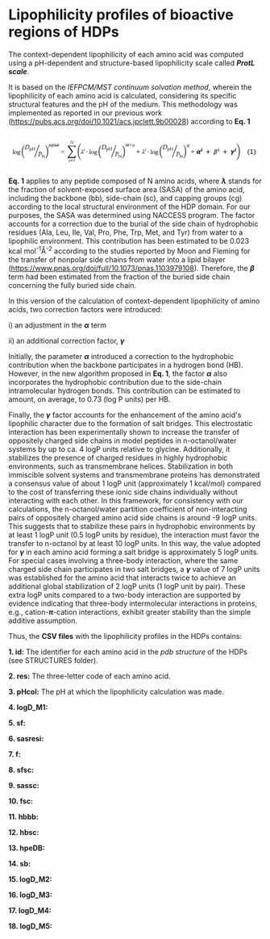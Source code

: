 # Lipophilicity profiles of bioactive regions of HDPs

The context-dependent lipophilicity of each amino acid was computed using a pH-dependent and structure-based lipophilicity scale called ***ProtL scale***.

It is based on the *IEFPCM/MST continuum solvation method*, wherein the lipophilicity of each amino acid is calculated, considering its specific structural features and the pH of the medium. This methodology was implemented as reported in our previous work (https://pubs.acs.org/doi/10.1021/acs.jpclett.9b00028) according to **Eq. 1**

![image](https://raw.githubusercontent.com/cbio3lab/SAR_RECOMBINANT_HDPs/main/PICTURES/eq1.png)


**Eq. 1** applies to any peptide composed of N amino acids, where **$\lambda$** stands for the fraction of solvent-exposed surface area (SASA) of the amino acid, including the backbone (bb), side-chain (sc), and capping groups (cg) according to the local structural environment of the HDP domain. For our purposes, the SASA was determined using NACCESS program. The   factor accounts for a correction due to the burial of the side chain of hydrophobic residues (Ala, Leu, Ile, Val, Pro, Phe, Trp, Met, and Tyr) from water to a lipophilic environment. This contribution has been estimated to be 0.023 kcal mol<sup>-1</sup>Å<sup>-2</sup> according to the studies reported by Moon and Fleming for the transfer of nonpolar side chains from water into a lipid bilayer (https://www.pnas.org/doi/full/10.1073/pnas.1103979108). Therefore, the **$\beta$** term had been estimated from the fraction of the buried side chain concerning the fully buried side chain.

In this version of the calculation of context-dependent lipophilicity of amino acids, two correction factors were introduced:

i) an adjustment in the **$\alpha$** term

ii) an additional correction factor, **$\gamma$** 

Initially, the parameter **$\alpha$** introduced a correction to the hydrophobic contribution when the backbone participates in a hydrogen bond (HB). However, in the new algorithm proposed in **Eq. 1**, the factor **$\alpha$** also incorporates the hydrophobic contribution due to the side-chain intramolecular hydrogen bonds. This contribution can be estimated to amount, on average, to 0.73 (log P units) per HB. 

Finally, the **$\gamma$** factor accounts for the enhancement of the amino acid's lipophilic character due to the formation of salt bridges. This electrostatic interaction has been experimentally shown to increase the transfer of oppositely charged side chains in model peptides in n-octanol/water systems by up to ca. 4 logP units relative to glycine. Additionally, it stabilizes the presence of charged residues in highly hydrophobic environments, such as transmembrane helices. Stabilization in both immiscible solvent systems and transmembrane proteins has demonstrated a consensus value of about 1 logP unit (approximately 1 kcal/mol) compared to the cost of transferring these ionic side chains individually without interacting with each other. In this framework, for consistency with our calculations, the n-octanol/water partition coefficient of non-interacting pairs of oppositely charged amino acid side chains is around -9 logP units. This suggests that to stabilize these pairs in hydrophobic environments by at least 1 logP unit (0.5 logP units by residue), the interaction must favor the transfer to n-octanol by at least 10 logP units. In this way, the value adopted for **$\gamma$** in each amino acid forming a salt bridge is approximately 5 logP units. For special cases involving a three-body interaction, where the same charged side chain participates in two salt bridges, a **$\gamma$** value of 7 logP units was established for the amino acid that interacts twice to achieve an additional global stabilization of 2 logP units (1 logP unit by pair). These extra logP units compared to a two-body interaction are supported by evidence indicating that three-body intermolecular interactions in proteins, e.g., cation-**$\pi$**-cation interactions, exhibit greater stability than the simple additive assumption.


Thus, the **CSV files** with the lipophilicity profiles in the HDPs contains:

**1. id:** The identifier for each amino acid in the *pdb structure* of the HDPs (see STRUCTURES folder).

**2. res:** The three-letter code of each amino acid.

**3. pHcol:** The pH at which the lipophilicity calculation was made.

**4. logD_M1:**

**5. sf:**

**6. sasresi:**

**7. f:**

**8. sfsc:**

**9. sassc:**

**10. fsc:**

**11. hbbb:**

**12. hbsc:**

**13. hpeDB:**

**14. sb:**

**15. logD_M2:**

**16. logD_M3:**

**17. logD_M4:**

**18. logD_M5:**
